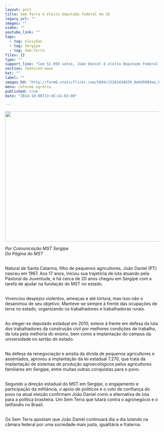 ```yaml
---
layout: post
title: Sem Terra é eleito deputado federal em SE
legacy_url: ""
images: ""
video: ""
youtube_link: ""
tags:
  - tag: eleições
  - tag: Sergipe
  - tag: Sem-Terra
files: []
type: ""
support_line: "Com 52.959 votos, João Daniel é eleito Deputado Federal pelo PT em Sergipe."
section: featured-news
hat: ""
label: ""
images_hd: "http://farm6.staticflickr.com/5604/15283434039_0e0d5904aa_b.jpg"
menu: reforma agrária
published: true
date: "2014-10-06T13:45:41-03:00"

---
```

<p><span contenteditable="false" tabindex="-1"><img alt="" data-widget="image" height="427" src="http://farm6.staticflickr.com/5604/15283434039_0e0d5904aa_b.jpg" width="640" /></span></p>

<p><em>Por</em>&nbsp;C<em>omunica&ccedil;&atilde;o MST Sergipe</em><br />
<em>Da P&aacute;gina do MST</em></p>

<p><br />
Natural de Santa Catarina, filho de pequenos agricultores, Jo&atilde;o Daniel (PT) nasceu em 1967. Aos 17 anos, iniciou sua trajet&oacute;ria de luta atuando pela Pastoral da Juventude, e h&aacute; cerca de 20 anos chegou em Sergipe com a tarefa de ajudar na funda&ccedil;&atilde;o do MST no estado.&nbsp;</p>

<p><br />
Vivenciou despejos violentos, amea&ccedil;as e at&eacute; tortura, mas isso n&atilde;o o desanimou de seu objetivo. Manteve-se sempre &agrave; frente das ocupa&ccedil;&otilde;es de terra no estado, organizando os trabalhadores e trabalhadoras rurais.</p>

<p><br />
Ao eleger-se deputado estadual em 2010, esteve &agrave; frente em defesa da luta dos trabalhadores da constru&ccedil;&atilde;o civil por melhores condi&ccedil;&otilde;es de trabalho, da luta pela melhoria do ensino, bem como a implanta&ccedil;&atilde;o do campus da universidade no sert&atilde;o do estado.</p>

<p><br />
Na defesa da renegocia&ccedil;&atilde;o e anistia da d&iacute;vida de pequenos agricultores e assentados, aprovou a implanta&ccedil;&atilde;o da lei estadual 7.270, que trata da implanta&ccedil;&atilde;o de sistemas de produ&ccedil;&atilde;o agroecol&oacute;gicos pelos agricultores familiares em Sergipe, entre muitas outras conquistas para o povo.</p>

<p><br />
Segundo a dire&ccedil;&atilde;o estadual do MST em Sergipe, o engajamento e participa&ccedil;&atilde;o da milit&acirc;ncia, o apoio de pol&iacute;ticos e o voto de confian&ccedil;a do povo na atual elei&ccedil;&atilde;o confirmam Jo&atilde;o Daniel como a alternativa de luta para a pol&iacute;tica brasileira. Um Sem Terra que lutar&aacute; contra o agroneg&oacute;cio e o latif&uacute;ndio no Brasil.</p>

<p><br />
Os Sem Terra apostam que Jo&atilde;o Daniel continuar&aacute; dia a dia lutando na c&acirc;mara federal por uma sociedade mais justa, igualit&aacute;ria e fraterna.</p>
